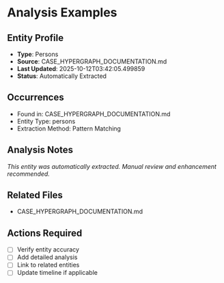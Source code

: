 # Analysis Examples

## Entity Profile
- **Type**: Persons
- **Source**: CASE_HYPERGRAPH_DOCUMENTATION.md
- **Last Updated**: 2025-10-12T03:42:05.499859
- **Status**: Automatically Extracted

## Occurrences
- Found in: CASE_HYPERGRAPH_DOCUMENTATION.md
- Entity Type: persons
- Extraction Method: Pattern Matching

## Analysis Notes
*This entity was automatically extracted. Manual review and enhancement recommended.*

## Related Files
- CASE_HYPERGRAPH_DOCUMENTATION.md

## Actions Required
- [ ] Verify entity accuracy
- [ ] Add detailed analysis
- [ ] Link to related entities
- [ ] Update timeline if applicable
